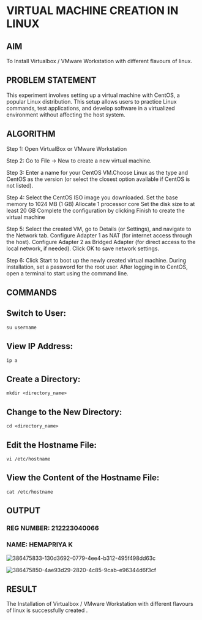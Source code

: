 # VIRTUAL MACHINE CREATION IN LINUX
## AIM
   To Install Virtualbox / VMware Workstation with different flavours of linux.
   
## PROBLEM STATEMENT
   This experiment involves setting up a virtual machine with CentOS, a popular Linux distribution. This setup allows users to practice Linux commands, test applications, and develop software in a virtualized environment without affecting the host system.

## ALGORITHM

Step 1: Open VirtualBox or VMware Workstation

Step 2: Go to File -> New to create a new virtual machine.

Step 3: Enter a name for your CentOS VM.Choose Linux as the type and CentOS as the version (or select the closest option available if CentOS is not listed).

Step 4: Select the CentOS ISO image you downloaded. Set the base memory to 1024 MB (1 GB) Allocate 1 processor core Set the disk size to at least 20 GB Complete the configuration by clicking Finish to create the virtual machine

Step 5: Select the created VM, go to Details (or Settings), and navigate to the Network tab. Configure Adapter 1 as NAT (for internet access through the host). Configure Adapter 2 as Bridged Adapter (for direct access to the local network, if needed). Click OK to save network settings.

Step 6: Click Start to boot up the newly created virtual machine. During installation, set a password for the root user. After logging in to CentOS, open a terminal to start using the command line.

## COMMANDS

## Switch to User:
```su username```

## View IP Address:
```ip a```

## Create a Directory:
```mkdir <directory_name>```

## Change to the New Directory:
```cd <directory_name>```

## Edit the Hostname File:
```vi /etc/hostname```

## View the Content of the Hostname File:
```cat /etc/hostname```

## OUTPUT

### REG NUMBER: 212223040066
### NAME: HEMAPRIYA K

![386475833-130d3692-0779-4ee4-b312-495f498dd63c](https://github.com/user-attachments/assets/6e2ab8c3-57ae-40da-b5bf-84028e462a7c)

![386475850-4ae93d29-2820-4c85-9cab-e96344d6f3cf](https://github.com/user-attachments/assets/6a99ce5d-0748-4618-8323-ea73a6eb3a10)

 

## RESULT
The Installation of Virtualbox / VMware Workstation with different flavours of linux is successfully created .
 

  


